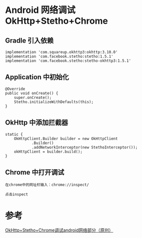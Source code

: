 # Android 网络调试 OkHttp+Stetho+Chrome

<script src="../js/index.js"></script>
<div id="content"></div>





## Gradle 引入依赖
`````
implementation 'com.squareup.okhttp3:okhttp:3.10.0'
implementation 'com.facebook.stetho:stetho:1.5.1'
implementation 'com.facebook.stetho:stetho-okhttp3:1.5.1'
`````

## Application 中初始化
`````
@Override
public void onCreate() {
    super.onCreate();
    Stetho.initializeWithDefaults(this);
}
`````

## OkHttp 中添加拦截器

`````
static {
    OkHttpClient.Builder builder = new OkHttpClient
            .Builder()
            .addNetworkInterceptor(new StethoInterceptor());
    okHttpClient = builder.build();
}
`````

## Chrome 中打开调试

    在chrome中的网址栏输入：chrome://inspect/

    点击inspect
    
    
# 参考

[OkHttp+Stetho+Chrome调试android网络部分（原创）](http://www.itboth.com/d/63If6n/android)